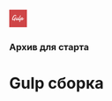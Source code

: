 

<img src="ImgReadme/gulp-logo.svg" height="32"/> <h3 align="left">Архив для старта</h3>
# Gulp сборка  
